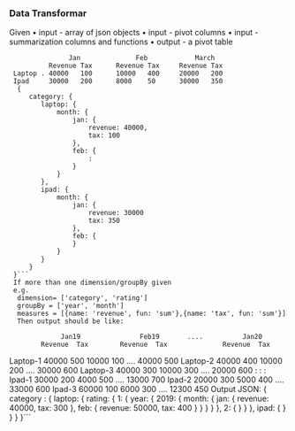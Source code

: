 ### Data Transformar

Given 
•  input -  array of json objects
•  input - pivot columns
•  input - summarization columns and functions
•  output - a pivot table


```
               Jan              Feb            March
          Revenue Tax      Revenue Tax     Revenue Tax
 Laptop . 40000   100      10000   400     20000   200
 Ipad     30000   200      8000    50      30000   350
  {
     category: {
        laptop: {
            month: {
                jan: {
                    revenue: 40000,
                    tax: 100
                },
                feb: {
                    :
                }
            }
        },
        ipad: {
            month: {
                jan: {
                    revenue: 30000
                    tax: 350
                },
                feb: {
                }
            }
        }
     }
 }```
 If more than one dimension/groupBy given
 e.g.
  dimension= ['category', 'rating']
  groupBy = ['year', 'month']
  measures = [{name: 'revenue', fun: 'sum'},{name: 'tax', fun: 'sum'}]
  Then output should be like:

  ```
                 Jan19               Feb19       ....          Jan20
            Revenue  Tax        Revenue  Tax              Revenue  Tax
 Laptop-1   40000    500        10000    100     ....    40000     500
 Laptop-2   40000    400        10000    200     ....    30000     600
 Laptop-3   40000    300        10000    300     ....    20000     600
  :
  :
  :
 Ipad-1     30000    200        4000    500      ....    13000     700
 Ipad-2     20000    300        5000    400      ....    33000     600
 Ipad-3     60000    100        6000    300      ....    12300     450
 Output JSON:
    {
        category : {
            laptop: {
                rating: {
                    1: {
                        year: {
                            2019: {
                                month: {
                                    jan: {
                                        revenue: 40000,
                                        tax: 300
                                    },
                                    feb: {
                                        revenue: 50000,
                                        tax: 400
                                    }
                                }
                            }
                        }
                    },
                    2: {
                    }
                }
            },
            ipad: {
            }
        }
    }
}```
